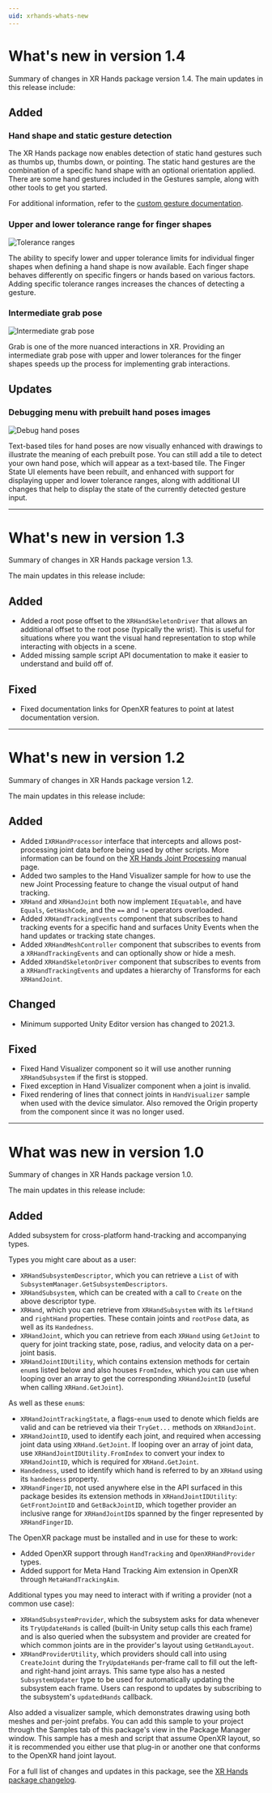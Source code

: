 ```yaml
---
uid: xrhands-whats-new
---
```

# What's new in version 1.4

Summary of changes in XR Hands package version 1.4. The main updates in this release include:

## Added

### Hand shape and static gesture detection

The XR Hands package now enables detection of static hand gestures such as thumbs up, thumbs down, or pointing. The static hand gestures are the combination of a specific hand shape with an optional orientation applied. There are some hand gestures included in the Gestures sample, along with other tools to get you started.

For additional information, refer to the [custom gesture documentation](xref:xrhands-custom-gestures).

### Upper and lower tolerance range for finger shapes
![Tolerance ranges](../images/upper-lower-tolerance.png)

The ability to specify lower and upper tolerance limits for individual finger shapes when defining a hand shape is now available. Each finger shape behaves differently on specific fingers or hands based on various factors. Adding specific tolerance ranges increases the chances of detecting a gesture.

### Intermediate grab pose
![Intermediate grab pose](../images/intermediate-grab-pose.png)

Grab is one of the more nuanced interactions in XR. Providing an intermediate grab pose with upper and lower tolerances for the finger shapes speeds up the process for implementing grab interactions.

## Updates

### Debugging menu with prebuilt hand poses images
![Debug hand poses](../images/debug-hand-poses.png)

Text-based tiles for hand poses are now visually enhanced with drawings to illustrate the meaning of each prebuilt pose. You can still add a tile to detect your own hand pose, which will appear as a text-based tile. The Finger State UI elements have been rebuilt, and enhanced with support for displaying upper and lower tolerance ranges, along with additional UI changes that help to display the state of the currently detected gesture input.

---
# What's new in version 1.3

Summary of changes in XR Hands package version 1.3.

The main updates in this release include:

## Added

- Added a root pose offset to the `XRHandSkeletonDriver` that allows an additional offset to the root pose (typically the wrist). This is useful for situations where you want the visual hand representation to stop while interacting with objects in a scene.
- Added missing sample script API documentation to make it easier to understand and build off of.

## Fixed
- Fixed documentation links for OpenXR features to point at latest documentation version.

---
# What's new in version 1.2

Summary of changes in XR Hands package version 1.2.

The main updates in this release include:

## Added
- Added `IXRHandProcessor` interface that intercepts and allows post-processing joint data before being used by other scripts. More information can be found on the [XR Hands Joint Processing](../process-joints.md) manual page.
- Added two samples to the Hand Visualizer sample for how to use the new Joint Processing feature to change the visual output of hand tracking.
- `XRHand` and `XRHandJoint` both now implement `IEquatable`, and have `Equals`, `GetHashCode`, and the `==` and `!=` operators overloaded.
- Added `XRHandTrackingEvents` component that subscribes to hand tracking events for a specific hand and surfaces Unity Events when the hand updates or tracking state changes.
- Added `XRHandMeshController` component that subscribes to events from a `XRHandTrackingEvents` and can optionally show or hide a mesh.
- Added `XRHandSkeletonDriver` component that subscribes to events from a `XRHandTrackingEvents` and updates a hierarchy of Transforms for each `XRHandJoint`.

## Changed
- Minimum supported Unity Editor version has changed to 2021.3.

## Fixed

- Fixed Hand Visualizer component so it will use another running `XRHandSubsystem` if the first is stopped.
- Fixed exception in Hand Visualizer component when a joint is invalid.
- Fixed rendering of lines that connect joints in `HandVisualizer` sample when used with the device simulator. Also removed the Origin property from the component since it was no longer used.


---
# What was new in version 1.0

Summary of changes in XR Hands package version 1.0.

The main updates in this release include:

## Added

Added subsystem for cross-platform hand-tracking and accompanying types.

Types you might care about as a user:
- `XRHandSubsystemDescriptor`, which you can retrieve a `List` of with `SubsystemManager.GetSubsystemDescriptors`.
- `XRHandSubsystem`, which can be created with a call to `Create` on the above descriptor type.
- `XRHand`, which you can retrieve from `XRHandSubsystem` with its `leftHand` and `rightHand` properties. These contain joints and `rootPose` data, as well as its `Handedness`.
- `XRHandJoint`, which you can retrieve from each `XRHand` using `GetJoint` to query for joint tracking state, pose, radius, and velocity data on a per-joint basis.
- `XRHandJointIDUtility`, which contains extension methods for certain `enum`s listed below and also houses `FromIndex`, which you can use when looping over an array to get the corresponding `XRHandJointID` (useful when calling `XRHand.GetJoint`).

As well as these `enum`s:
- `XRHandJointTrackingState`, a flags-`enum` used to denote which fields are valid and can be retrieved via their `TryGet...` methods on `XRHandJoint`.
- `XRHandJointID`, used to identify each joint, and required when accessing joint data using `XRHand.GetJoint`. If looping over an array of joint data, use `XRHandJointIDUtility.FromIndex` to convert your index to `XRHandJointID`, which is required for `XRHand.GetJoint`.
- `Handedness`, used to identify which hand is referred to by an `XRHand` using its `handedness` property.
- `XRHandFingerID`, not used anywhere else in the API surfaced in this package besides its extension methods in `XRHandJointIDUtility`: `GetFrontJointID` and `GetBackJointID`, which together provider an inclusive range for `XRHandJointID`s spanned by the finger represented by `XRHandFingerID`.

The OpenXR package must be installed and in use for these to work:
- Added OpenXR support through `HandTracking` and `OpenXRHandProvider` types.
- Added support for Meta Hand Tracking Aim extension in OpenXR through `MetaHandTrackingAim`.

Additional types you may need to interact with if writing a provider (not a common use case):
- `XRHandSubsystemProvider`, which the subsystem asks for data whenever its `TryUpdateHands` is called (built-in Unity setup calls this each frame) and is also queried when the subsystem and provider are created for which common joints are in the provider's layout using `GetHandLayout`.
- `XRHandProviderUtility`, which providers should call into using `CreateJoint` during the `TryUpdateHands` per-frame call to fill out the left- and right-hand joint arrays. This same type also has a nested `SubsystemUpdater` type to be used for automatically updating the subsystem each frame. Users can respond to updates by subscribing to the subsystem's `updatedHands` callback.

Also added a visualizer sample, which demonstrates drawing using both meshes and per-joint prefabs. You can add this sample to your project through the Samples tab of this package's view in the Package Manager window. This sample has a mesh and script that assume OpenXR layout, so it is recommended you either use that plug-in or another one that conforms to the OpenXR hand joint layout.

For a full list of changes and updates in this package, see the [XR Hands package changelog](xref:xrhands-changelog).

